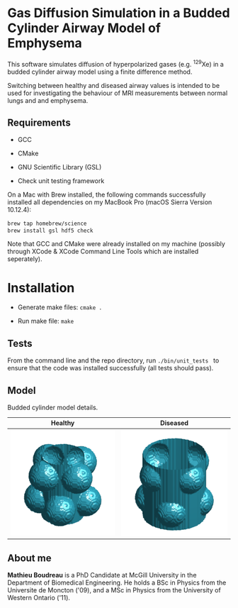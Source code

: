 # Gas Diffusion Simulation in a Budded Cylinder Airway Model of Emphysema
This software simulates diffusion of hyperpolarized gases (e.g. <sup>129</sup>Xe) in a budded cylinder airway model using a
finite difference method.

Switching between healthy and diseased airway values is intended to be used for investigating the behaviour of MRI
measurements between normal lungs and and emphysema.

## Requirements

* GCC

* CMake

* GNU Scientific Library (GSL)

* Check unit testing framework

On a Mac with Brew installed, the following commands successfully installed all 
dependencies on my MacBook Pro (macOS Sierra Version 10.12.4):

```
brew tap homebrew/science
brew install gsl hdf5 check
```

Note that GCC and CMake were already installed on my machine (possibly through XCode & 
XCode Command Line Tools which are installed seperately).

# Installation

* Generate make files: `cmake .`

* Run make file: `make`

## Tests

From the command line and the repo directory, run `./bin/unit_tests ` to ensure that the 
code was installed successfully (all tests should pass).

## Model

Budded cylinder model details.

Healthy                                             | Diseased
:--------------------------------------------------:|:-----------------------------------------------------:
![Budded Cylinder (healthy)](/figures/healthy.png)  |  ![Budded Cylinder (diseased)](/figures/disease.png)


## About me

**Mathieu Boudreau** is a PhD Candidate at McGill University in the Department of Biomedical Engineering.
He holds a BSc in Physics from the Universite de Moncton ('09), and a MSc in Physics from the University
of Western Ontario ('11).